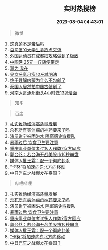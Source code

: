 <div align="center"><h2>实时热搜榜</h2><h4>2023-08-04 04:43:01</h4></div>

> 微博  

1. [这真的不是帝后吗](https://s.weibo.com/weibo?q=%23%E8%BF%99%E7%9C%9F%E7%9A%84%E4%B8%8D%E6%98%AF%E5%B8%9D%E5%90%8E%E5%90%97%23&t=31&band_rank=1&Refer=top)<br />
2. [自习室的大学生靠热点交流](https://s.weibo.com/weibo?q=%23%E8%87%AA%E4%B9%A0%E5%AE%A4%E7%9A%84%E5%A4%A7%E5%AD%A6%E7%94%9F%E9%9D%A0%E7%83%AD%E7%82%B9%E4%BA%A4%E6%B5%81%23&t=31&band_rank=2&Refer=top)<br />
3. [外国运动员在成都把攻略做到了极致](https://s.weibo.com/weibo?q=%23%E5%A4%96%E5%9B%BD%E8%BF%90%E5%8A%A8%E5%91%98%E5%9C%A8%E6%88%90%E9%83%BD%E6%8A%8A%E6%94%BB%E7%95%A5%E5%81%9A%E5%88%B0%E4%BA%86%E6%9E%81%E8%87%B4%23&t=31&band_rank=3&Refer=top)<br />
4. [中图网 25元一斤随便带走](https://s.weibo.com/weibo?q=%E4%B8%AD%E5%9B%BE%E7%BD%91%2025%E5%85%83%E4%B8%80%E6%96%A4%E9%9A%8F%E4%BE%BF%E5%B8%A6%E8%B5%B0&t=31&band_rank=4&Refer=top)<br />
5. [邓为 我在](https://s.weibo.com/weibo?q=%E9%82%93%E4%B8%BA%20%E6%88%91%E5%9C%A8&t=31&band_rank=5&Refer=top)<br />
6. [吴京分享月瘦10斤减肥法](https://s.weibo.com/weibo?q=%23%E5%90%B4%E4%BA%AC%E5%88%86%E4%BA%AB%E6%9C%88%E7%98%A610%E6%96%A4%E5%87%8F%E8%82%A5%E6%B3%95%23&t=31&band_rank=6&Refer=top)<br />
7. [终于理解内蒙为什么不包邮了](https://s.weibo.com/weibo?q=%23%E7%BB%88%E4%BA%8E%E7%90%86%E8%A7%A3%E5%86%85%E8%92%99%E4%B8%BA%E4%BB%80%E4%B9%88%E4%B8%8D%E5%8C%85%E9%82%AE%E4%BA%86%23&t=31&band_rank=7&Refer=top)<br />
8. [泰国人居然拍中国古装剧了](https://s.weibo.com/weibo?q=%23%E6%B3%B0%E5%9B%BD%E4%BA%BA%E5%B1%85%E7%84%B6%E6%8B%8D%E4%B8%AD%E5%9B%BD%E5%8F%A4%E8%A3%85%E5%89%A7%E4%BA%86%23&t=31&band_rank=8&Refer=top)<br />
9. [河南大哥涿州街头4小时做13锅烩面](https://s.weibo.com/weibo?q=%23%E6%B2%B3%E5%8D%97%E5%A4%A7%E5%93%A5%E6%B6%BF%E5%B7%9E%E8%A1%97%E5%A4%B44%E5%B0%8F%E6%97%B6%E5%81%9A13%E9%94%85%E7%83%A9%E9%9D%A2%23&t=31&band_rank=9&Refer=top)<br />

> 知乎  


> 百度  

1. [扎实推动经济高质量发展](https://www.baidu.com/s?wd=%E6%89%8E%E5%AE%9E%E6%8E%A8%E5%8A%A8%E7%BB%8F%E6%B5%8E%E9%AB%98%E8%B4%A8%E9%87%8F%E5%8F%91%E5%B1%95&sa=fyb_news&rsv_dl=fyb_news)<br />
2. [杀死所有实体瘤的神药要来了吗](https://www.baidu.com/s?wd=%E6%9D%80%E6%AD%BB%E6%89%80%E6%9C%89%E5%AE%9E%E4%BD%93%E7%98%A4%E7%9A%84%E7%A5%9E%E8%8D%AF%E8%A6%81%E6%9D%A5%E4%BA%86%E5%90%97&sa=fyb_news&rsv_dl=fyb_news)<br />
3. [演员谢宁被困洪水 隔窗感谢救援队](https://www.baidu.com/s?wd=%E6%BC%94%E5%91%98%E8%B0%A2%E5%AE%81%E8%A2%AB%E5%9B%B0%E6%B4%AA%E6%B0%B4+%E9%9A%94%E7%AA%97%E6%84%9F%E8%B0%A2%E6%95%91%E6%8F%B4%E9%98%9F&sa=fyb_news&rsv_dl=fyb_news)<br />
4. [暴雨过后 饮食卫生要注意](https://www.baidu.com/s?wd=%E6%9A%B4%E9%9B%A8%E8%BF%87%E5%90%8E+%E9%A5%AE%E9%A3%9F%E5%8D%AB%E7%94%9F%E8%A6%81%E6%B3%A8%E6%84%8F&sa=fyb_news&rsv_dl=fyb_news)<br />
5. [重庆事业单位考试多人作弊?官方回应](https://www.baidu.com/s?wd=%E9%87%8D%E5%BA%86%E4%BA%8B%E4%B8%9A%E5%8D%95%E4%BD%8D%E8%80%83%E8%AF%95%E5%A4%9A%E4%BA%BA%E4%BD%9C%E5%BC%8A%3F%E5%AE%98%E6%96%B9%E5%9B%9E%E5%BA%94&sa=fyb_news&rsv_dl=fyb_news)<br />
6. [郭台铭：若台海开战美股市10秒崩盘](https://www.baidu.com/s?wd=%E9%83%AD%E5%8F%B0%E9%93%AD%EF%BC%9A%E8%8B%A5%E5%8F%B0%E6%B5%B7%E5%BC%80%E6%88%98%E7%BE%8E%E8%82%A1%E5%B8%8210%E7%A7%92%E5%B4%A9%E7%9B%98&sa=fyb_news&rsv_dl=fyb_news)<br />
7. [媒体人批王霜：配一个彻底封杀](https://www.baidu.com/s?wd=%E5%AA%92%E4%BD%93%E4%BA%BA%E6%89%B9%E7%8E%8B%E9%9C%9C%EF%BC%9A%E9%85%8D%E4%B8%80%E4%B8%AA%E5%BD%BB%E5%BA%95%E5%B0%81%E6%9D%80&sa=fyb_news&rsv_dl=fyb_news)<br />
8. [“卡努”将加速向东北方向移动](https://www.baidu.com/s?wd=%E2%80%9C%E5%8D%A1%E5%8A%AA%E2%80%9D%E5%B0%86%E5%8A%A0%E9%80%9F%E5%90%91%E4%B8%9C%E5%8C%97%E6%96%B9%E5%90%91%E7%A7%BB%E5%8A%A8&sa=fyb_news&rsv_dl=fyb_news)<br />
9. [中日汽车之战爆发在泰国？](https://www.baidu.com/s?wd=%E4%B8%AD%E6%97%A5%E6%B1%BD%E8%BD%A6%E4%B9%8B%E6%88%98%E7%88%86%E5%8F%91%E5%9C%A8%E6%B3%B0%E5%9B%BD%EF%BC%9F&sa=fyb_news&rsv_dl=fyb_news)<br />

> 哔哩哔哩  

1. [扎实推动经济高质量发展](https://www.baidu.com/s?wd=%E6%89%8E%E5%AE%9E%E6%8E%A8%E5%8A%A8%E7%BB%8F%E6%B5%8E%E9%AB%98%E8%B4%A8%E9%87%8F%E5%8F%91%E5%B1%95&sa=fyb_news&rsv_dl=fyb_news)<br />
2. [杀死所有实体瘤的神药要来了吗](https://www.baidu.com/s?wd=%E6%9D%80%E6%AD%BB%E6%89%80%E6%9C%89%E5%AE%9E%E4%BD%93%E7%98%A4%E7%9A%84%E7%A5%9E%E8%8D%AF%E8%A6%81%E6%9D%A5%E4%BA%86%E5%90%97&sa=fyb_news&rsv_dl=fyb_news)<br />
3. [演员谢宁被困洪水 隔窗感谢救援队](https://www.baidu.com/s?wd=%E6%BC%94%E5%91%98%E8%B0%A2%E5%AE%81%E8%A2%AB%E5%9B%B0%E6%B4%AA%E6%B0%B4+%E9%9A%94%E7%AA%97%E6%84%9F%E8%B0%A2%E6%95%91%E6%8F%B4%E9%98%9F&sa=fyb_news&rsv_dl=fyb_news)<br />
4. [暴雨过后 饮食卫生要注意](https://www.baidu.com/s?wd=%E6%9A%B4%E9%9B%A8%E8%BF%87%E5%90%8E+%E9%A5%AE%E9%A3%9F%E5%8D%AB%E7%94%9F%E8%A6%81%E6%B3%A8%E6%84%8F&sa=fyb_news&rsv_dl=fyb_news)<br />
5. [重庆事业单位考试多人作弊?官方回应](https://www.baidu.com/s?wd=%E9%87%8D%E5%BA%86%E4%BA%8B%E4%B8%9A%E5%8D%95%E4%BD%8D%E8%80%83%E8%AF%95%E5%A4%9A%E4%BA%BA%E4%BD%9C%E5%BC%8A%3F%E5%AE%98%E6%96%B9%E5%9B%9E%E5%BA%94&sa=fyb_news&rsv_dl=fyb_news)<br />
6. [郭台铭：若台海开战美股市10秒崩盘](https://www.baidu.com/s?wd=%E9%83%AD%E5%8F%B0%E9%93%AD%EF%BC%9A%E8%8B%A5%E5%8F%B0%E6%B5%B7%E5%BC%80%E6%88%98%E7%BE%8E%E8%82%A1%E5%B8%8210%E7%A7%92%E5%B4%A9%E7%9B%98&sa=fyb_news&rsv_dl=fyb_news)<br />
7. [媒体人批王霜：配一个彻底封杀](https://www.baidu.com/s?wd=%E5%AA%92%E4%BD%93%E4%BA%BA%E6%89%B9%E7%8E%8B%E9%9C%9C%EF%BC%9A%E9%85%8D%E4%B8%80%E4%B8%AA%E5%BD%BB%E5%BA%95%E5%B0%81%E6%9D%80&sa=fyb_news&rsv_dl=fyb_news)<br />
8. [“卡努”将加速向东北方向移动](https://www.baidu.com/s?wd=%E2%80%9C%E5%8D%A1%E5%8A%AA%E2%80%9D%E5%B0%86%E5%8A%A0%E9%80%9F%E5%90%91%E4%B8%9C%E5%8C%97%E6%96%B9%E5%90%91%E7%A7%BB%E5%8A%A8&sa=fyb_news&rsv_dl=fyb_news)<br />
9. [中日汽车之战爆发在泰国？](https://www.baidu.com/s?wd=%E4%B8%AD%E6%97%A5%E6%B1%BD%E8%BD%A6%E4%B9%8B%E6%88%98%E7%88%86%E5%8F%91%E5%9C%A8%E6%B3%B0%E5%9B%BD%EF%BC%9F&sa=fyb_news&rsv_dl=fyb_news)<br />
